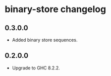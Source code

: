 # binary-store changelog

## 0.3.0.0
* Added binary store sequences.

## 0.2.0.0
* Upgrade to GHC 8.2.2.
